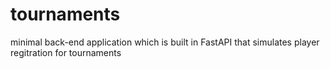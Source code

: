 # tournaments
minimal back-end application which is built in FastAPI that simulates player regitration for tournaments
